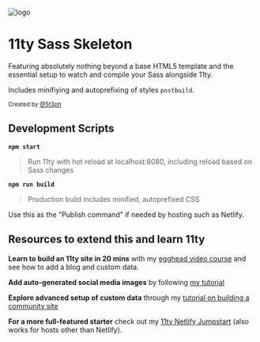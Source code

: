 ![logo](https://repository-images.githubusercontent.com/302921248/58478900-0adf-11eb-8f0b-74be58a898ef)

# 11ty Sass Skeleton

Featuring absolutely nothing beyond a base HTML5 template and the essential setup to watch and compile your Sass alongside 11ty.

Includes minifiying and autoprefixing of styles `postbuild`.

<small>Created by [@5t3ph](https://twitter.com/5t3ph)</small>

## Development Scripts

**`npm start`**

> Run 11ty with hot reload at localhost:8080, including reload based on Sass changes

**`npm run build`**

> Production build includes minified, autoprefixed CSS

Use this as the "Publish command" if needed by hosting such as Netlify.

## Resources to extend this and learn 11ty

**Learn to build an 11ty site in 20 mins** with my [egghead video course](https://5t3ph.dev/learn-11ty) and see how to add a blog and custom data.

**Add auto-generated social media images** by following [my tutorial](https://dev.to/5t3ph/automated-social-sharing-images-with-puppeteer-11ty-and-netlify-22ln)

**Explore advanced setup of custom data** through my [tutorial on building a community site](https://css-tricks.com/a-community-driven-site-with-eleventy-building-the-site/)

**For a more full-featured starter** check out my [11ty Netlify Jumpstart](https://11ty-netlify-jumpstart.netlify.app/) (also works for hosts other than Netlify).
